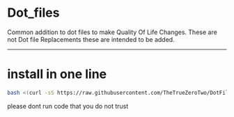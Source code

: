 # Dot_files
Common addition to dot files to make Quality Of Life Changes.
These are not Dot file Replacements these are intended to be added.



___

install in one line
===
```bash
bash <(curl -sS https://raw.githubusercontent.com/TheTrueZeroTwo/DotFiles/main/install.sh)
```
please dont run code that you do not trust
